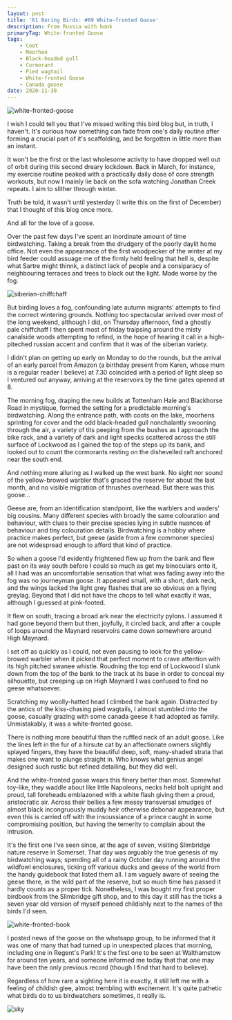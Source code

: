 ```yaml
---
layout: post
title: '61 Boring Birds: #69 White-fronted Goose'
description: From Russia with honk
primaryTag: White-fronted Goose
tags: 
    - Coot
    - Moorhen
    - Black-headed gull
    - Cormorant
    - Pied wagtail
    - White-fronted Goose
    - Canada goose
date: 2020-11-30
---
```


![white-fronted-goose](/assets/img/white-fronted-goose.jpg)

I wish I could tell you that I've missed writing this bird blog but, in truth, I haven't. It's curious how something can fade from one's daily routine after forming a crucial part of it's scaffolding, and be forgotten in little more than an instant.

It won't be the first or the last wholesome activity to have dropped well out of orbit during this second dreary lockdown. Back in March, for instance, my exercise routine peaked with a practically daily dose of core strength workouts, but now I mainly lie back on the sofa watching Jonathan Creek repeats. I aim to slither through winter.

Truth be told, it wasn't until yesterday (I write this on the first of December) that I thought of this blog once more. 

And all for the love of a goose.

Over the past few days I've spent an inordinate amount of time birdwatching. Taking a break from the drudgery of the poorly daylit home office. Not even the appearance of the first woodpecker of the winter at my bird feeder could assuage me of the firmly held feeling that hell is, despite what Sartre might thinnk, a distinct lack of people and a consiparacy of neighbouring terraces and trees to block out the light. Made worse by the fog.

![siberian-chiffchaff](/assets/img/siberian-chiffchaff.jpg)

But birding loves a fog, confounding late autumn migrants' attempts to find the correct wintering grounds. Nothing too spectacular arrived over most of the long weekend, although I did, on Thursday afternoon, find a ghostly pale chiffchaff I then spent most of friday traipsing around the misty canalside woods attempting to refind, in the hope of hearing it call in a high-piteched russian accent and confirm that it was of the siberian variety.

I didn't plan on getting up early on Monday to do the rounds, but the arrival of an early parcel from Amazon (a birthday present from Karen, whose mum is a regular reader I believe) at 7.30 coincided with a period of light sleep so I ventured out anyway, arriving at the reservoirs by the time gates opened at 8.

The morning fog, draping the new builds at Tottenham Hale and Blackhorse Road in mystique, formed the setting for a predictable morning's birdwatching. Along the entrance path, with coots on the lake, moorhens sprinting for cover and the odd black-headed gull nonchalantly swooning through the air, a variety of tits peeping from the bushes as I approach the bike rack, and a variety of dark and light specks scattered across the still surface of Lockwood as I gained the top of the steps up its bank, and looked out to count the cormorants resting on the dishevelled raft anchored near the south end.

And nothing more alluring as I walked up the west bank. No sight nor sound of the yellow-browed warbler that's graced the reserve for about the last month, and no visible migration of thrushes overhead. But there was this goose...

Geese are, from an identification standpoint, like the warblers and waders' big cousins. Many different species with broadly the same colouration and behaviour, with clues to their precise species lying in subtle nuances of behaviour and tiny colouration details. Birdwatching is a hobby where practice makes perfect, but geese (aside from a few commoner species) are not widespread enough to afford that kind of practice.

So when a goose I'd evidently frightened flew up from the bank and flew past on its way south before I could so much as get my binoculars onto it, all I had was an uncomfortable sensation that what was fading away into the fog was no journeyman goose. It appeared small, with a short, dark neck, and the wings lacked the light grey flashes that are so obvious on a flying greylag. Beyond that I did not have the chops to tell what exactly it was, although I guessed at pink-footed.

It flew on south, tracing a broad ark near the electricity pylons. I assumed it had gone beyond them but then, joyfully, it circled back, and after a couple of loops around the Maynard reservoirs came down somewhere around High Maynard.

I set off as quickly as I could, not even pausing to look for the yellow-browed warbler when it picked that perfect moment to crave attention with its high pitched swanee whistle. Roudning the top end of Lockwood I slunk down from the top of the bank to the track at its base in order to conceal my silhouette, but creeping up on High Maynard I was confused to find no geese whatsoever.

Scratching my woolly-hatted head I climbed the bank again. Distracted by the antics of the kiss-chasing pied wagtails, I almost stumbled into the goose, casually grazing with some canada geese it had adopted as family. Unmistakably, it was a white-fronted goose. 

There is nothing more beautiful than the ruffled neck of an adult goose. Like the lines left in the fur of a hirsute cat by an affectionate owners slightly splayed fingers, they have the beautiful deep, soft, many-shaded strata that makes one want to plunge straight in. Who knows what genius angel designed such rustic but refined detailing, but they did well.

And the white-fronted goose wears this finery better than most. Somewhat toy-like, they waddle about like little Napoleons, necks held bolt upright and proud, tall foreheads emblazoned with a white flash giving them a proud, aristocratic air. Across their bellies a few messy transversal smudges of almost black incongruously muddy heir otherwise debonair appearance, but even this is carried off with the insoussiance of a prince caught in some compromising position, but having the temerity to complain about the intrusion.

It's the first one I've seen since, at the age of seven, visiting Slimbridge nature reserve in Somerset. That day was arguably the true genesis of my birdwatching ways; spending all of a rainy October day running around the wildfowl enclosures, ticking off various ducks and geese of the world from the handy guidebook that listed them all. I am vaguely aware of seeing the geese there, in the wild part of the reserve, but so much time has passed it hardly counts as a proper tick. Nonetheless, I was bought my first proper birdbook from the Slimbridge gift shop, and to this day it still has the ticks a seven year old version of myself penned childishly next to the names of the birds I'd seen.

![white-fronted-book](/assets/img/white-fronted-book.jpg)

I posted news of the goose on the whatsapp group, to be informed that it was one of many that had turned up in unexpected places that morning, including one in Regent's Park! It's the first one to be seen at Walthamstow for around ten years, and someone informed me today that that one may have been the only previous record (though I find that hard to believe).

Regardless of how rare a sighting here it is exactly, it still left me with a feeling of childish glee, almost trembling with excitement. It's quite pathetic what birds do to us birdwatchers sometimes, it really is. 

![sky](/assets/img/fog-clam.jpg)
